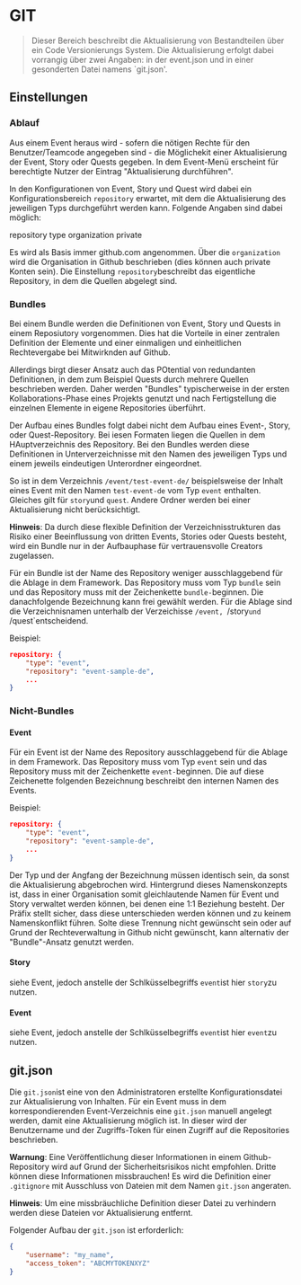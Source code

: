 # GIT

> Dieser Bereich beschreibt die Aktualisierung von Bestandteilen über ein Code Versionierungs System. Die Aktualisierung erfolgt dabei vorrangig über zwei Angaben: in der event.json und in einer gesonderten Datei namens `git.json'.

## Einstellungen

### Ablauf

Aus einem Event heraus wird  - sofern die nötigen Rechte für den Benutzer/Teamcode angegeben sind - die Möglichekit einer Aktualisierung der Event, Story oder Quests gegeben. In dem Event-Menü erscheint für berechtigte Nutzer der Eintrag "Aktualisierung durchführen". 

In den Konfigurationen von Event, Story und Quest wird dabei ein Konfigurationsbereich `repository` erwartet, mit dem die Aktualisierung des jeweiligen Typs durchgeführt werden kann. Folgende Angaben sind dabei möglich:

repository
type
organization
private

Es wird als Basis immer github.com angenommen. Über die `organization` wird die Organisation in Github beschrieben (dies können auch private Konten sein). Die Einstellung `repository`beschreibt das eigentliche Repository, in dem die Quellen abgelegt sind.

### Bundles

Bei einem Bundle werden die Definitionen von Event, Story und Quests in einem Reposiutory vorgenommen. Dies hat die Vorteile in einer zentralen Definition der Elemente und einer einmaligen und einheitlichen Rechtevergabe bei Mitwirknden auf Github.

Allerdings birgt dieser Ansatz auch das POtential von redundanten Definitionen, in dem zum Beispiel Quests durch mehrere Quellen beschrieben werden. Daher werden "Bundles" typischerweise in der ersten Kollaborations-Phase eines Projekts genutzt und nach Fertigstellung die einzelnen Elemente in eigene Repositories überführt.

Der Aufbau eines Bundles folgt dabei nicht dem Aufbau eines Event-, Story, oder Quest-Repository. Bei iesen Formaten liegen die Quellen in dem HAuptverzeichnis des Repository. Bei den Bundles werden diese Definitionen in Unterverzeichnisse mit den Namen des jeweiligen Typs und einem jeweils eindeutigen Unterordner eingeordnet.

So ist in dem Verzeichnis `/event/test-event-de/` beispielsweise der Inhalt eines Event mit den Namen `test-event-de` vom Typ `event` enthalten. Gleiches gilt für `story`und `quest`. Andere Ordner werden bei einer Aktualisierung nicht berücksichtigt.

**Hinweis**: Da durch diese flexible Definition der Verzeichnisstrukturen das Risiko einer  Beeinflussung von dritten Events, Stories oder Quests besteht, wird ein Bundle nur in der Aufbauphase für vertrauensvolle Creators zugelassen.

Für ein Bundle ist der Name des Repository weniger ausschlaggebend für die Ablage in dem Framework. Das Repository muss vom Typ `bundle` sein und das Repository muss mit der Zeichenkette `bundle-`beginnen. Die danachfolgende Bezeichnung kann frei gewählt werden. Für die Ablage sind die Verzeichnisnamen unterhalb der Verzeichisse `/event, `/story`und `/quest`entscheidend.

Beispiel:

```json
repository: {
    "type": "event",
    "repository": "event-sample-de",
    ...
}
```


### Nicht-Bundles

#### Event

Für ein Event ist der Name des Repository ausschlaggebend für die Ablage in dem Framework. Das Repository muss vom Typ `event` sein und das Repository muss mit der Zeichenkette `event-`beginnen. Die auf diese Zeichenette folgenden Bezeichnung beschreibt den internen Namen des Events.

Beispiel:

```json
repository: {
    "type": "event",
    "repository": "event-sample-de",
    ...
}
```

Der Typ und der Angfang der  Bezeichnung müssen identisch sein, da sonst die Aktualisierung abgebrochen wird. Hintergrund dieses Namenskonzepts ist, dass in einer Organisation somit gleichlautende Namen für Event und Story verwaltet werden können, bei denen eine 1:1 Beziehung besteht. Der Präfix stellt sicher, dass diese unterschieden werden können und zu keinem Namenskonflikt führen. Solte diese Trennung nicht gewünscht sein oder auf Grund der Rechteverwaltung in Github nicht gewünscht, kann alternativ der "Bundle"-Ansatz genutzt werden.

#### Story

siehe Event, jedoch anstelle der Schlküsselbegriffs `event`ist hier `story`zu nutzen.

#### Event

siehe Event, jedoch anstelle der Schlküsselbegriffs `event`ist hier `event`zu nutzen.

## git.json

Die `git.json`ist eine von den Administratoren erstellte Konfigurationsdatei zur Aktualisierung von Inhalten. Für ein Event muss in dem korrespondierenden Event-Verzeichnis eine `git.json` manuell angelegt werden, damit eine Aktualisierung möglich ist. In dieser wird der Benutzername und der Zugriffs-Token für einen Zugriff auf die Repositories beschrieben.

**Warnung**: Eine Veröffentlichung dieser Informationen in einem Github-Repository wird auf Grund der Sicherheitsrisikos nicht empfohlen. Dritte können diese Informationen missbrauchen! Es wird die Definition einer `.gitignore` mit Ausschluss von Dateien mit dem Namen `git.json` angeraten.

**Hinweis**: Um eine missbräuchliche Definition dieser Datei zu verhindern werden diese Dateien vor Aktualisierung entfernt.

Folgender Aufbau der `git.json` ist erforderlich:

```json
{
    "username": "my_name",
    "access_token": "ABCMYTOKENXYZ"
}
```
